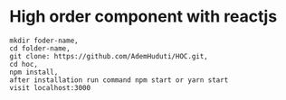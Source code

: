 # High order component with reactjs
```
mkdir foder-name,
cd folder-name,
git clone: https://github.com/AdemHuduti/HOC.git,
cd hoc,
npm install,
after installation run command npm start or yarn start
visit localhost:3000
```
